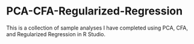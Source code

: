 # PCA-CFA-Regularized-Regression
This is a collection of sample analyses I have completed using PCA, CFA, and Regularized Regression in R Studio.
